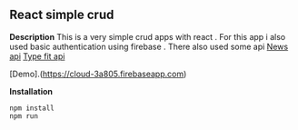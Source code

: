## React simple crud

**Description**
This is a very simple crud apps with react . For this app i also used basic authentication using firebase .
There also used some api
[News api](https://newsapi.org)
[Type fit api](https://type.fit/api/quotes)

[Demo].(https://cloud-3a805.firebaseapp.com)

**Installation**

    npm install
    npm run
